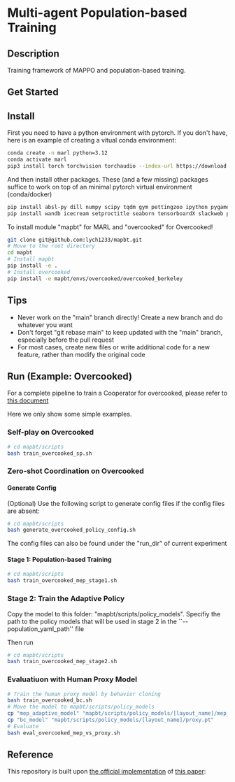 # Multi-agent Population-based Training

## Description

Training framework of MAPPO and population-based training.



## Get Started

## Install

First you need to have a python environment with pytorch. If you don't have, here is an example of creating a vitual conda environment:

```bash
conda create -n marl python=3.12
conda activate marl
pip3 install torch torchvision torchaudio --index-url https://download.pytorch.org/whl/cu121
```

And then install other packages. These (and a few missing) packages suffice to work on top of an minimal pytorch virtual environment (conda/docker)

```bash
pip install absl-py dill numpy scipy tqdm gym pettingzoo ipython pygame ipywidgets opencv-python
pip install wandb icecream setproctitle seaborn tensorboardX slackweb psutil slackweb pyastar2d einops h5py
```

To install module "mapbt" for MARL and "overcooked" for Overcooked!

```bash
git clone git@github.com:lych1233/mapbt.git
# Move to the root directory
cd mapbt
# Install mapbt
pip install -e .
# Install overcooked
pip install -e mapbt/envs/overcooked/overcooked_berkeley
```



## Tips

- Never work on the "main" branch directly! Create a new branch and do whatever you want
- Don't forget "git rebase main" to keep updated with the "main" branch, especially before the pull request
- For most cases, create new files or write additional code for a new feature, rather than modify the original code



## Run (Example: Overcooked)


For a complete pipeline to train a Cooperator for overcooked, please refer to [this document](mapbt/scripts/overcooked_population/README.md)

Here we only show some simple examples.


### Self-play on Overcooked

```bash
# cd mapbt/scripts
bash train_overcooked_sp.sh 
```



### Zero-shot Coordination on Overcooked

#### Generate Config

(Optional) Use the following script to generate config files if the config files are absent:

```bash
# cd mapbt/scripts
bash generate_overcooked_policy_config.sh
```

The config files can also be found under the "run_dir" of current experiment



#### Stage 1: Population-based Training

```bash
# cd mapbt/scripts
bash train_overcooked_mep_stage1.sh
```



### Stage 2: Train the Adaptive Policy

Copy the model to this folder: "mapbt/scripts/policy_models". Specifiy the path to the policy models that will be used in stage 2 in the ``--population_yaml_path'' file

Then run

```bash
# cd mapbt/scripts
bash train_overcooked_mep_stage2.sh
```



### Evaluatiuon with Human Proxy Model

```bash
# Train the human proxy model by behavior cloning
bash train_overcooked_bc.sh
# Move the model to mapbt/scripts/policy_models
cp "mep_adaptive_model" "mapbt/scripts/policy_models/[layout_name]/mep_adaptive.pt"
cp "bc_model" "mapbt/scripts/policy_models/[layout_name]/proxy.pt"
# Evaluate
bash eval_overcooked_mep_vs_proxy.sh
```



## Reference

This repository is built upon [the official implementation](https://github.com/samjia2000/HSP) of [this paper](https://openreview.net/forum?id=TrwE8l9aJzs):


